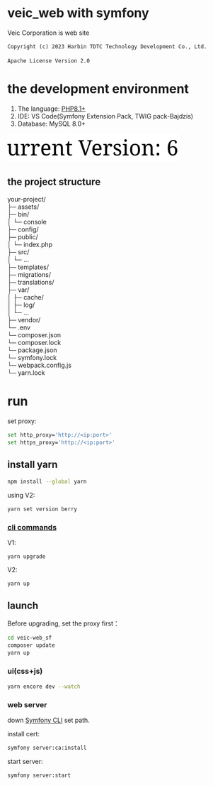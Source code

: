 veic_web with symfony
===
Veic Corporation is web site

```
Copyright (c) 2023 Harbin TDTC Technology Development Co., Ltd.

Apache License Version 2.0
```

# the development environment
1. The language: [PHP8.1+](https://symfony.com/releases/6.4)
2. IDE: VS Code(Symfony Extension Pack, TWIG pack-Bajdzis)
3. Database: MySQL 8.0+

[![Current Version: v6.2](https://github.com/tdtc-hrb/veic-web_sf/blob/main/docs/sf_version.svg)](https://symfony.com/releases)

## the project structure

your-project/    
├─ assets/    
├─ bin/    
│  └─ console    
├─ config/    
├─ public/    
│  └─ index.php    
├─ src/    
│  └─ ...    
├─ templates/    
├─ migrations/    
├─ translations/    
├─ var/    
│  ├─ cache/    
│  ├─ log/    
│  └─ ...    
├─ vendor/    
└─ .env    
└─ composer.json    
└─ composer.lock    
└─ package.json    
└─ symfony.lock    
└─ webpack.config.js    
└─ yarn.lock



# run
set proxy:
```bash
set http_proxy='http://<ip:port>'
set https_proxy='http://<ip:port>'
```

## install yarn
```bash
npm install --global yarn
```
using V2:
```bash
yarn set version berry
```

### [cli commands](https://yarnpkg.com/getting-started/migration#cli-commands)
V1:
```
yarn upgrade
```
V2:
```
yarn up
```

## launch
Before upgrading, set the proxy first：
```bash
cd veic-web_sf
composer update
yarn up
```

### ui(css+js)
```bash
yarn encore dev --watch
```

### web server
down [Symfony CLI](https://github.com/symfony-cli/symfony-cli/releases) set path.

install cert:
```bash
symfony server:ca:install
```

start server:
```bash
symfony server:start
```
